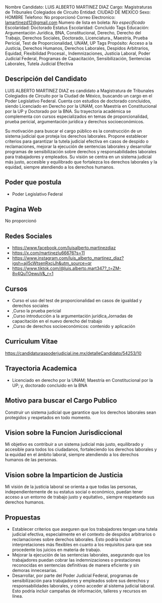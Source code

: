 Nombre Candidato: LUIS ALBERTO MARTINEZ DIAZ
Cargo: Magistraturas de Tribunales Colegiados de Circuito
Entidad: CIUDAD DE MEXICO
Sexo: HOMBRE
Telefono: No proporcionó
Correo Electronico: lamartinezd12@gmail.com
Numero de lista en boleta: *No especificado*
Escolaridad: Doctorado
Estatus Escolaridad: Concluido
Tags Educación: Argumentación Jurídica, BNA, Constitucional, Derecho, Derecho del Trabajo, Derechos Sociales, Doctorado, Licenciatura., Maestría, Prueba Pericial, Test de Proporcionalidad, UNAM, UP
Tags Propósito: Acceso a la Justicia, Derechos Humanos, Derechos Laborales, Despidos Arbitrarios, Equidad, Flexibilidad Procesal., Indemnizaciones, Justicia Laboral, Poder Judicial Federal, Programas de Capacitación, Sensibilización, Sentencias Laborales, Tutela Judicial Efectiva


## Descripción del Candidato 

LUIS ALBERTO MARTINEZ DIAZ es candidato a Magistratura de Tribunales Colegiados de Circuito por la Ciudad de México, buscando un cargo en el Poder Legislativo Federal. Cuenta con estudios de doctorado concluidos, siendo Licenciado en Derecho por la UNAM, con Maestría en Constitucional por la UP y Doctorado por la BNA. Su trayectoria académica se complementa con cursos especializados en temas de proporcionalidad, prueba pericial, argumentación jurídica y derechos socioeconómicos.

Su motivación para buscar el cargo público es la construcción de un sistema judicial que proteja los derechos laborales. Propone establecer criterios para garantizar la tutela judicial efectiva en casos de despido o reclamaciones, mejorar la ejecución de sentencias laborales y desarrollar programas de sensibilización sobre derechos y responsabilidades laborales para trabajadores y empleados. Su visión se centra en un sistema judicial más justo, accesible y equilibrado que fortalezca los derechos laborales y la equidad, siempre atendiendo a los derechos humanos.


## Poder que postula

- Poder Legislativo Federal


## Pagina Web

No proporcionó


## Redes Sociales

- https://www.facebook.com/luisalberto.martinezdiaz
- https://x.com/martinezlu66676?s=11
- https://www.instagram.com/luis_alberto_martinez_diaz?igsh=ajI5cWtsenRxcjJh&utm_source=qr
- https://www.tiktok.com/@luis.alberto.mart347?_t=ZM-8v4QuTOewuV&_r=1


## Cursos

- Curso el uso del test de proporcionalidad en casos de igualdad y derechos sociales
- ,Curso la prueba pericial
- ,Curso introducción a la argumentación jurídica,Jornadas de capacitación en el nuevo derecho del trabajo
- ,Curso de derechos socioeconómicos: contenido y aplicación


## Curriculum Vitae

https://candidaturaspoderjudicial.ine.mx/detalleCandidato/54253/10


## Trayectoria Academica

- Licenciado en derecho por la UNAM; Maestría en Constitucional por la UP; y, doctorado concluido en la BNA


## Motivo para buscar el Cargo Publico

Construir un sistema judicial que garantice que los derechos laborales sean protegidos y respetados en todo momento.


## Vision sobre la Funcion Jurisdiccional

Mi objetivo es contribuir a un sistema judicial más justo, equilibrado y accesible para todos los ciudadanos, fortaleciendo los derechos laborales y la equidad en el ámbito laboral, siempre atendiendo a los derechos humanos de las personas.


## Vision sobre la Imparticion de Justicia

Mi visión de la justicia laboral se orienta a que todas las personas, independientemente de su estatus social o económico, puedan tener acceso a un entorno de trabajo justo y equitativo., siempre respetando sus derechos humanos.


## Propuestas

- Establecer criterios que aseguren que los trabajadores tengan una tutela judicial efectiva, especialmente en el contexto de despidos arbitrarios o reclamaciones sobre derechos laborales. Esto podría incluir interpretaciones más flexibles en cuanto a los requisitos para que sea procedente los juicios en materia de trabajo.
- Mejorar la ejecución de las sentencias laborales, asegurando que los trabajadores puedan cobrar las indemnizaciones o prestaciones reconocidas en sentencias definitivas de manera eficiente y sin demoras innecesarias.
- Desarrollar, por parte del Poder Judicial Federal, programas de sensibilización para trabajadores y empleados sobre sus derechos y responsabilidades laborales, y cómo acceder al sistema judicial laboral. Esto podría incluir campañas de información, talleres y recursos en línea.


